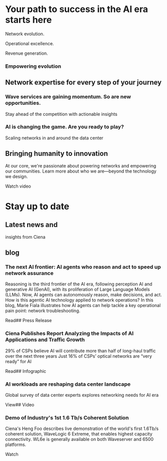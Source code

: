 # Your path to success in the AI era starts here

Network evolution.

Operational excellence.

Revenue generation.

### Empowering evolution

## Network expertise for every step of your journey

### Wave services are gaining momentum. So are new opportunities.

Stay ahead of the competition with actionable insights

### AI is changing the game. Are you ready to play?

Scaling networks in and around the data center

## Bringing humanity to innovation

At our core, we're passionate about powering networks and empowering our communities. Learn more about who we are—beyond the technology we design.

Watch video

# Stay up to date

## Latest news and

insights from Ciena

## blog

### The next AI frontier: AI agents who reason and act to speed up network assurance

Reasoning is the third frontier of the AI era, following perception AI and generative AI (GenAI), with its proliferation of Large Language Models (LLMs). Now, AI agents can autonomously reason, make decisions, and act. How is this agentic AI technology applied to network operations? In this blog, Marie Fiala illustrates how AI agents can help tackle a key operational pain point: network troubleshooting.

Read## Press Release

### Ciena Publishes Report Analyzing the Impacts of AI Applications and Traffic Growth

29% of CSPs believe AI will contribute more than half of long-haul traffic over the next three years Just 16% of CSPs’ optical networks are “very ready” for AI

Read## Infographic

### AI workloads are reshaping data center landscape

Global survey of data center experts explores networking needs for AI era

View## Video

### Demo of Industry's 1st 1.6 Tb/s Coherent Solution

Ciena's Heng Foo describes live demonstration of the world's first 1.6Tb/s coherent solution, WaveLogic 6 Extreme, that enables highest capacity connectivity. WL6e is generally available on both Waveserver and 6500 platforms.

Watch